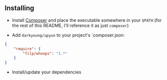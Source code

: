 ## Installing

- Install [Composer](http://getcomposer.org) and place the executable somewhere in your `$PATH` (for the rest of this README,
I'll reference it as just `composer`)

- Add `darkyoung/upyun` to your project's `composer.json:

```json
{
    "require": {
        "filp/whoops": "1.*"
    }
}
```

- Install/update your dependencies
